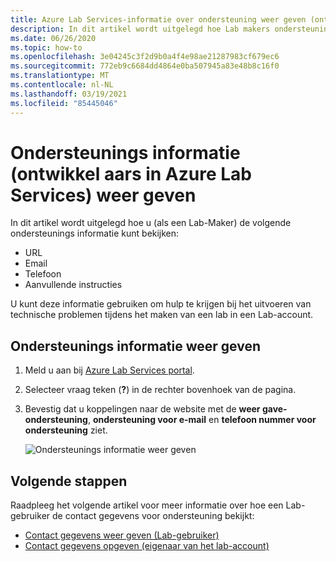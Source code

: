 ```yaml
---
title: Azure Lab Services-informatie over ondersteuning weer geven (ontwikkel aars van Lab)
description: In dit artikel wordt uitgelegd hoe Lab makers ondersteunings informatie kunnen bekijken die ze kunnen gebruiken om hulp te krijgen.
ms.date: 06/26/2020
ms.topic: how-to
ms.openlocfilehash: 3e04245c3f2d9b0a4f4e98ae21287983cf679ec6
ms.sourcegitcommit: 772eb9c6684dd4864e0ba507945a83e48b8c16f0
ms.translationtype: MT
ms.contentlocale: nl-NL
ms.lasthandoff: 03/19/2021
ms.locfileid: "85445046"
---
```

# <a name="view-support-information-lab-creator-in-azure-lab-services"></a>Ondersteunings informatie (ontwikkel aars in Azure Lab Services) weer geven
In dit artikel wordt uitgelegd hoe u (als een Lab-Maker) de volgende ondersteunings informatie kunt bekijken:

- URL
- Email
- Telefoon
- Aanvullende instructies

U kunt deze informatie gebruiken om hulp te krijgen bij het uitvoeren van technische problemen tijdens het maken van een lab in een Lab-account.

 
## <a name="view-support-information"></a>Ondersteunings informatie weer geven
1. Meld u aan bij [Azure Lab Services portal](https://labs.azure.com).
2. Selecteer vraag teken (**?**) in de rechter bovenhoek van de pagina. 
3. Bevestig dat u koppelingen naar de website met de **weer gave-ondersteuning**, **ondersteuning voor e-mail** en **telefoon nummer voor ondersteuning** ziet.

    ![Ondersteunings informatie weer geven](./media/lab-creator-support-information/support-information.png)

## <a name="next-steps"></a>Volgende stappen
Raadpleeg het volgende artikel voor meer informatie over hoe een Lab-gebruiker de contact gegevens voor ondersteuning bekijkt:

- [Contact gegevens weer geven (Lab-gebruiker)](lab-user-support-information.md)
- [Contact gegevens opgeven (eigenaar van het lab-account)](lab-account-owner-support-information.md)
